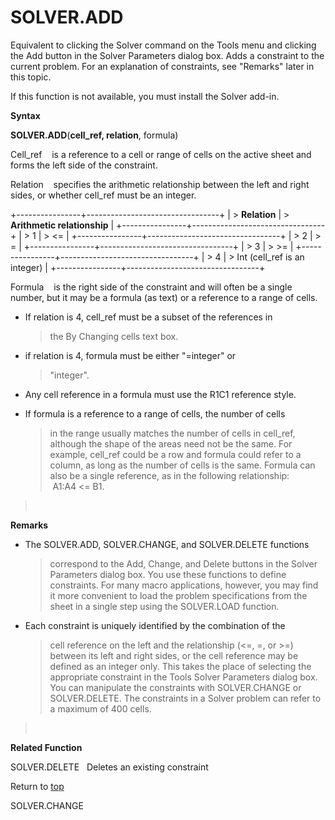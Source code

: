 SOLVER.ADD
==========

Equivalent to clicking the Solver command on the Tools menu and clicking
the Add button in the Solver Parameters dialog box. Adds a constraint to
the current problem. For an explanation of constraints, see \"Remarks\"
later in this topic.

If this function is not available, you must install the Solver add-in.

**Syntax**

**SOLVER.ADD**(**cell\_ref, relation**, formula)

Cell\_ref    is a reference to a cell or range of cells on the active
sheet and forms the left side of the constraint.

Relation    specifies the arithmetic relationship between the left and
right sides, or whether cell\_ref must be an integer.

+----------------+---------------------------------+
| > **Relation** | > **Arithmetic relationship**   |
+----------------+---------------------------------+
| > 1            | > \<=                           |
+----------------+---------------------------------+
| > 2            | > =                             |
+----------------+---------------------------------+
| > 3            | > \>=                           |
+----------------+---------------------------------+
| > 4            | > Int (cell\_ref is an integer) |
+----------------+---------------------------------+

Formula    is the right side of the constraint and will often be a
single number, but it may be a formula (as text) or a reference to a
range of cells.

-   If relation is 4, cell\_ref must be a subset of the references in
    > the By Changing cells text box.

-   if relation is 4, formula must be either \"=integer\" or
    > \"integer\".

-   Any cell reference in a formula must use the R1C1 reference style.

-   If formula is a reference to a range of cells, the number of cells
    > in the range usually matches the number of cells in cell\_ref,
    > although the shape of the areas need not be the same. For example,
    > cell\_ref could be a row and formula could refer to a column, as
    > long as the number of cells is the same. Formula can also be a
    > single reference, as in the following relationship:  A1:A4 \<= B1.

>  

**Remarks**

-   The SOLVER.ADD, SOLVER.CHANGE, and SOLVER.DELETE functions
    > correspond to the Add, Change, and Delete buttons in the Solver
    > Parameters dialog box. You use these functions to define
    > constraints. For many macro applications, however, you may find it
    > more convenient to load the problem specifications from the sheet
    > in a single step using the SOLVER.LOAD function.

-   Each constraint is uniquely identified by the combination of the
    > cell reference on the left and the relationship (\<=, =, or \>=)
    > between its left and right sides, or the cell reference may be
    > defined as an integer only. This takes the place of selecting the
    > appropriate constraint in the Tools Solver Parameters dialog box.
    > You can manipulate the constraints with SOLVER.CHANGE or
    > SOLVER.DELETE. The constraints in a Solver problem can refer to a
    > maximum of 400 cells.

>  

**Related Function**

SOLVER.DELETE   Deletes an existing constraint

Return to [top](#Q)

SOLVER.CHANGE
